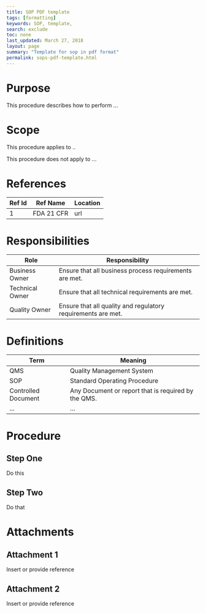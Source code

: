 ```yaml
---
title: SOP PDF template
tags: [formatting]
keywords: SOP, template,
search: exclude
toc: none
last_updated: March 27, 2018
layout: page
summary: "Template for sop in pdf format"
permalink: sops-pdf-template.html
---
```


# Purpose

This procedure describes how to perform ...

# Scope

This procedure applies to ..

This procedure does not apply to ...

# References

| Ref Id  | Ref Name  | Location |
|---|---|---|
| 1  | FDA 21 CFR  | url  |


# Responsibilities

| Role  | Responsibility  |
|---|---|
| Business Owner  | Ensure that all business process requirements are met. |
| Technical Owner  | Ensure that all technical requirements are met.|
| Quality Owner  | Ensure that all quality and regulatory requirements are met.  |

# Definitions

| Term  | Meaning  |
|---|---|
| QMS   | Quality Management System  |
| SOP  |  Standard Operating Procedure |
| Controlled Document  | Any Document or report that is required by the QMS.  |
| ... | ... |

# Procedure

## Step One

Do this

## Step Two

Do that

# Attachments

## Attachment 1

Insert or provide reference

##  Attachment 2

Insert or provide reference
